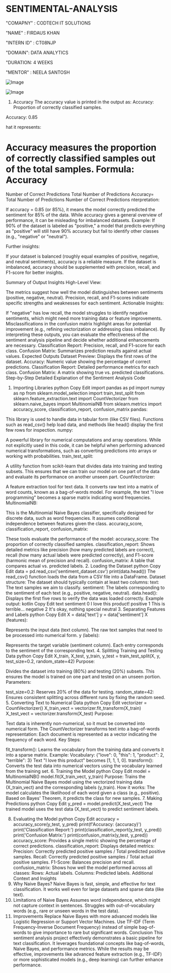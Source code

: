 # SENTIMENTAL-ANALYSIS

"COMAPNY" : CODTECH IT SOLUTIONS

"NAME" : FIRDAUS KHAN

"INTERN ID" : CT08NJP

"DOMAIN": DATA ANALYTICS

"DURATION: 4 WEEKS

"MENTOR" : NEELA SANTOSH

![Image](https://github.com/user-attachments/assets/160b9762-50cc-4a24-b38d-759d994dceb8)

![Image](https://github.com/user-attachments/assets/4159581a-7080-464f-8033-44ee5d1ebe3f)

1. Accuracy
The accuracy value is printed in the output as:
Accuracy: Proportion of correctly classified samples.

Accuracy: 0.85

hat it represents:

Accuracy measures the proportion of correctly classified samples out of the total samples.
Formula:
Accuracy
=
Number of Correct Predictions
Total Number of Predictions
Accuracy= 
Total Number of Predictions
Number of Correct Predictions
​
nterpretation:

If accuracy = 0.85 (or 85%), it means the model correctly predicted the sentiment for 85% of the data.
While accuracy gives a general overview of performance, it can be misleading for imbalanced datasets.
Example: If 90% of the dataset is labeled as "positive," a model that predicts everything as "positive" will still have 90% accuracy but fail to identify other classes (e.g., "negative" or "neutral").

Further insights:

If your dataset is balanced (roughly equal examples of positive, negative, and neutral sentiments), accuracy is a reliable measure.
If the dataset is imbalanced, accuracy should be supplemented with precision, recall, and F1-score for better insights.

Summary of Output Insights
High-Level View:

The metrics suggest how well the model distinguishes between sentiments (positive, negative, neutral).
Precision, recall, and F1-scores indicate specific strengths and weaknesses for each sentiment.
Actionable Insights:

If "negative" has low recall, the model struggles to identify negative sentiments, which might need more training data or feature improvements.
Misclassifications in the confusion matrix highlight areas for potential improvement (e.g., refining vectorization or addressing class imbalance).
By interpreting these outputs, you can evaluate the effectiveness of the sentiment analysis pipeline and decide whether additional enhancements are necessary.
Classification Report: Precision, recall, and F1-score for each class.
Confusion Matrix: Summarizes prediction results against actual values.
Expected Outputs
Dataset Preview: Displays the first rows of the dataset.
Accuracy: Numeric value showing the percentage of correct predictions.
Classification Report: Detailed performance metrics for each class.
Confusion Matrix: A matrix showing true vs. predicted classifications.
Step-by-Step Detailed Explanation of the Sentiment Analysis Code
1. Importing Libraries
python
Copy
Edit
import pandas as pd
import numpy as np
from sklearn.model_selection import train_test_split
from sklearn.feature_extraction.text import CountVectorizer
from sklearn.naive_bayes import MultinomialNB
from sklearn.metrics import accuracy_score, classification_report, confusion_matrix
pandas:

This library is used to handle data in tabular form (like CSV files).
Functions such as read_csv() help load data, and methods like head() display the first few rows for inspection.
numpy:

A powerful library for numerical computations and array operations. While not explicitly used in this code, it can be helpful when performing advanced numerical transformations, such as converting predictions into arrays or working with probabilities.
train_test_split:

A utility function from scikit-learn that divides data into training and testing subsets.
This ensures that we can train our model on one part of the data and evaluate its performance on another unseen part.
CountVectorizer:

A feature extraction tool for text data.
It converts raw text into a matrix of word counts, known as a bag-of-words model.
For example, the text "I love programming" becomes a sparse matrix indicating word frequencies.
MultinomialNB:

This is the Multinomial Naive Bayes classifier, specifically designed for discrete data, such as word frequencies.
It assumes conditional independence between features given the class.
accuracy_score, classification_report, confusion_matrix:

These tools evaluate the performance of the model:
accuracy_score: The proportion of correctly classified samples.
classification_report: Shows detailed metrics like precision (how many predicted labels are correct), recall (how many actual labels were predicted correctly), and F1-score (harmonic mean of precision and recall).
confusion_matrix: A table that compares actual vs. predicted labels.
2. Loading the Dataset
python
Copy
Edit
data = pd.read_csv('sentiment_dataset.csv')
print(data.head())
The read_csv() function loads the data from a CSV file into a DataFrame.
Dataset structure: The dataset should typically contain at least two columns:
text: The text samples we aim to classify.
sentiment: The labels corresponding to the sentiment of each text (e.g., positive, negative, neutral).
data.head(): Displays the first five rows to verify the data was loaded correctly.
Example output:
kotlin
Copy
Edit
   text                            sentiment
0  I love this product!          positive
1  This is terrible...             negative
2  It's okay, nothing special   neutral
3. Separating Features and Labels
python
Copy
Edit
X = data['text']
y = data['sentiment']
X (features):

Represents the input data (text column).
The raw text samples that need to be processed into numerical form.
y (labels):

Represents the target variable (sentiment column).
Each entry corresponds to the sentiment of the corresponding text.
4. Splitting Training and Testing Data
python
Copy
Edit
X_train, X_test, y_train, y_test = train_test_split(X, y, test_size=0.2, random_state=42)
Purpose:

Divides the dataset into training (80%) and testing (20%) subsets.
This ensures the model is trained on one part and tested on an unseen portion.
Parameters:

test_size=0.2: Reserves 20% of the data for testing.
random_state=42: Ensures consistent splitting across different runs by fixing the random seed.
5. Converting Text to Numerical Data
python
Copy
Edit
vectorizer = CountVectorizer()
X_train_vect = vectorizer.fit_transform(X_train)
X_test_vect = vectorizer.transform(X_test)
Purpose:

Text data is inherently non-numerical, so it must be converted into numerical form.
The CountVectorizer transforms text into a bag-of-words representation:
Each document is represented as a vector indicating the frequency of each word.
Key Steps:

fit_transform():
Learns the vocabulary from the training data and converts it into a sparse matrix.
Example:
Vocabulary: {"love": 0, "this": 1, "product": 2, "terrible": 3}
Text "I love this product" becomes [1, 1, 1, 0].
transform():
Converts the test data into numerical vectors using the vocabulary learned from the training set.
6. Training the Model
python
Copy
Edit
model = MultinomialNB()
model.fit(X_train_vect, y_train)
Purpose:
Trains the Multinomial Naive Bayes model using the vectorized training data (X_train_vect) and the corresponding labels (y_train).
How it works:
The model calculates the likelihood of each word given a class (e.g., positive).
Based on Bayes' Theorem, it predicts the class for new samples.
7. Making Predictions
python
Copy
Edit
y_pred = model.predict(X_test_vect)
The trained model uses the test data (X_test_vect) to predict sentiment labels.

8. Evaluating the Model
python
Copy
Edit
accuracy = accuracy_score(y_test, y_pred)
print(f'Accuracy: {accuracy}')
print('Classification Report:')
print(classification_report(y_test, y_pred))
print('Confusion Matrix:')
print(confusion_matrix(y_test, y_pred))
accuracy_score:
Provides a single metric showing the percentage of correct predictions.
classification_report:
Displays detailed metrics:
Precision: Correctly predicted positive samples / Total predicted positive samples.
Recall: Correctly predicted positive samples / Total actual positive samples.
F1-Score: Balances precision and recall.
confusion_matrix:
Shows how well the model performed across all classes:
Rows: Actual labels.
Columns: Predicted labels.
Additional Context and Insights
1. Why Naive Bayes?
Naive Bayes is fast, simple, and effective for text classification.
It works well even for large datasets and sparse data (like text).
2. Limitations of Naive Bayes
Assumes word independence, which might not capture context in sentences.
Struggles with out-of-vocabulary words (e.g., rare or unseen words in the test data).
3. Improvements
Replace Naive Bayes with more advanced models like Logistic Regression or Support Vector Machines.
Use TF-IDF (Term Frequency-Inverse Document Frequency) instead of simple bag-of-words to give importance to rare but significant words.
Conclusion
This sentiment analysis project effectively demonstrates a basic pipeline for text classification. It leverages foundational concepts like bag-of-words, Naive Bayes, and performance metrics. While the results may be effective, improvements like advanced feature extraction (e.g., TF-IDF) or more sophisticated models (e.g., deep learning) can further enhance performance.
